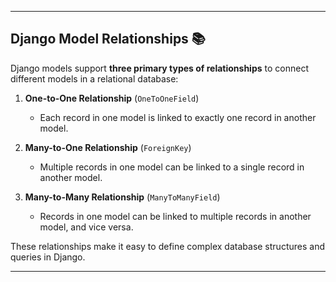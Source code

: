 
---

## Django Model Relationships 📚

Django models support **three primary types of relationships** to connect different models in a relational database:

1. **One-to-One Relationship** (`OneToOneField`)  
   - Each record in one model is linked to exactly one record in another model.

2. **Many-to-One Relationship** (`ForeignKey`)  
   - Multiple records in one model can be linked to a single record in another model.

3. **Many-to-Many Relationship** (`ManyToManyField`)  
   - Records in one model can be linked to multiple records in another model, and vice versa.

These relationships make it easy to define complex database structures and queries in Django.

---
